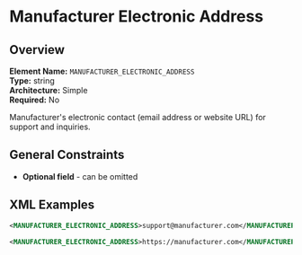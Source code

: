 # Manufacturer Electronic Address

## Overview

**Element Name:** `MANUFACTURER_ELECTRONIC_ADDRESS`  
**Type:** string  
**Architecture:** Simple  
**Required:** No  

Manufacturer's electronic contact (email address or website URL) for support and inquiries.



## General Constraints

- **Optional field** - can be omitted

## XML Examples

```xml
<MANUFACTURER_ELECTRONIC_ADDRESS>support@manufacturer.com</MANUFACTURER_ELECTRONIC_ADDRESS>
```

```xml
<MANUFACTURER_ELECTRONIC_ADDRESS>https://manufacturer.com</MANUFACTURER_ELECTRONIC_ADDRESS>
```




